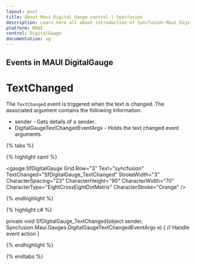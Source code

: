 ```yaml
---
layout: post
title: About Maui Digital Gauge control | Syncfusion
description: Learn here all about introduction of Syncfusion Maui Digital Gauge (SfDigitalGauge) control, its elements and more.
platform: MAUI
control: DigitalGauge
documentation: ug
---
```

## Events in MAUI DigitalGauge

# TextChanged

The `TextChanged` event is triggered when the text is changed. The associated argument contains the following information.

* sender - Gets details of a sender.
* DigitalGaugeTextChangedEventArgs - Holds the text changed event arguments.

{% tabs %}

{% highlight xaml %}

<gauge:SfDigitalGauge Grid.Row="3" Text="syncfusion" 
                        TextChanged="SfDigitalGauge_TextChanged"
                        StrokeWidth="3" CharacterSpacing="23"
                        CharacterHeight="90" 
                        CharacterWidth="70" 
                        CharacterType="EightCrossEightDotMatrix" 
                        CharacterStroke="Orange" />
            
{% endhighlight %}

{% highlight c# %}

private void SfDigitalGauge_TextChanged(object sender, Syncfusion.Maui.Gauges.DigitalGaugeTextChangedEventArgs e)
{
    // Handle event action
}

{% endhighlight %}

{% endtabs %}